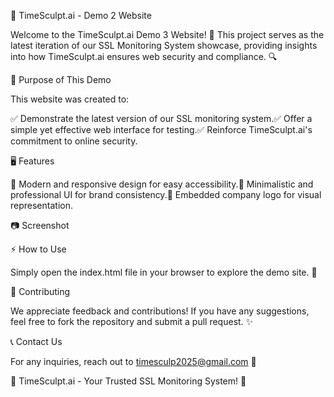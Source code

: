 🚀 TimeSculpt.ai - Demo 2 Website

Welcome to the TimeSculpt.ai Demo 3 Website! 🌟 This project serves as the latest iteration of our SSL Monitoring System showcase, providing insights into how TimeSculpt.ai ensures web security and compliance. 🔍

📌 Purpose of This Demo

This website was created to:

✅ Demonstrate the latest version of our SSL monitoring system.✅ Offer a simple yet effective web interface for testing.✅ Reinforce TimeSculpt.ai's commitment to online security.

🖥️ Features

🔹 Modern and responsive design for easy accessibility.🔹 Minimalistic and professional UI for brand consistency.🔹 Embedded company logo for visual representation.

📷 Screenshot



⚡ How to Use

Simply open the index.html file in your browser to explore the demo site. 🚀

🤝 Contributing

We appreciate feedback and contributions! If you have any suggestions, feel free to fork the repository and submit a pull request. ✨

📞 Contact Us

For any inquiries, reach out to timesculp2025@gmail.com 📧

🔐 TimeSculpt.ai - Your Trusted SSL Monitoring System! 🔐


